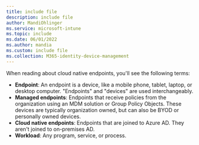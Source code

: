 ```yaml
---
title: include file
description: include file
author: MandiOhlinger
ms.service: microsoft-intune
ms.topic: include
ms.date: 06/01/2022
ms.author: mandia
ms.custom: include file
ms.collection: M365-identity-device-management
---
```


<!-- This include file is used in the cloud native endpoint guides in /memdocs. -->

When reading about cloud native endpoints, you'll see the following terms:

- **Endpoint**: An endpoint is a device, like a mobile phone, tablet, laptop, or desktop computer. "Endpoints" and "devices" are used interchangeably.
- **Managed endpoints**: Endpoints that receive policies from the organization using an MDM solution or Group Policy Objects. These devices are typically organization owned, but can also be BYOD or personally owned devices.
- **Cloud native endpoints**: Endpoints that are joined to Azure AD. They aren't joined to on-premises AD.
- **Workload**: Any program, service, or process.

